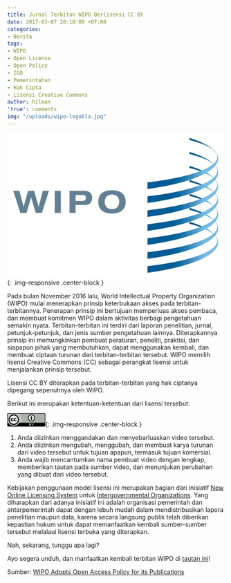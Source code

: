 ```yaml
---
title: Jurnal Terbitan WIPO Berlisensi CC BY
date: 2017-03-07 20:18:00 +07:00
categories:
- Berita
tags:
- WIPO
- Open License
- Open Policy
- IGO
- Pemerintahan
- Hak Cipta
- Lisensi Creative Commons
author: hilman
'true': comments
img: "/uploads/wipo-logobla.jpg"
---
```


![wipo-logobla.jpg](/uploads/wipo-logobla.jpg){: .img-responsive .center-block }

Pada bulan November 2016 lalu, World Intellectual Property Organization (WIPO) mulai menerapkan prinsip keterbukaan akses pada terbitan-terbitannya. Penerapan prinsip ini bertujuan memperluas akses pembaca, dan membuat komitmen WIPO dalam aktivitas berbagi pengetahuan semakin nyata. Terbitan-terbitan ini terdiri dari laporan penelitian, jurnal, petunjuk-petunjuk, dan jenis sumber pengetahuan lainnya. Diterapkannya prinsip ini memungkinkan pembuat peraturan, peneliti, praktisi, dan siapapun pihak yang membutuhkan, dapat menggunakan kembali, dan membuat ciptaan turunan dari terbitan-terbitan tersebut. WIPO memilih lisensi Creative Commons (CC) sebagai perangkat lisensi untuk menjalankan prinsip tersebut.

Lisensi CC BY diterapkan pada terbitan-terbitan yang hak ciptanya dipegang sepenuhnya oleh WIPO. 

Berikut ini merupakan ketentuan-ketentuan dari lisensi tersebut:

![BY-d456e2.png](/uploads/BY-d456e2.png){: .img-responsive .center-block }

1. Anda diizinkan menggandakan dan menyebarluaskan video tersebut.
2. Anda diizinkan mengubah, menggubah, dan membuat karya turunan dari video tersebut untuk tujuan apapun, termasuk tujuan komersial.
3. Anda wajib mencantumkan nama pembuat video dengan lengkap, memberikan tautan pada sumber video, dan menunjukan perubahan yang dibuat dari video tersebut.

Kebijakan penggunaan model lisensi ini merupakan bagian dari inisiatif [New Online Licensing System](http://www.wipo.int/pressroom/en/articles/2013/article_0026.html) untuk [Intergovernmental Organizations](http://creativecommons.or.id/2011/10/apakah-semua-orang-dapat-menggunakan-lisensi-cc-bagaimana-dengan-organisasi-pemerintah-dan-antarpemerintah-igo/). Yang diharapkan dari adanya inisiatif ini adalah organisasi pemerintah dan antarpemerintah dapat dengan lebuh mudah dalam mendistribusikan lapora penelitian maupun data, karena secara langsung publik telah diberikan kepastian hukum untuk dapat memanfaatkan kembali sumber-sumber tersebut melalaui lisensi terbuka yang diterapkan. 

Nah, sekarang, tunggu apa lagi?

Ayo segera unduh, dan manfaatkan kembali terbitan WIPO di [tautan ini](http://www.wipo.int/publications/en/creative_commons.jsp?id=102)!

Sumber: 
[WIPO Adopts Open Access Policy for its Publications](http://www.wipo.int/pressroom/en/articles/2016/article_0016.html)